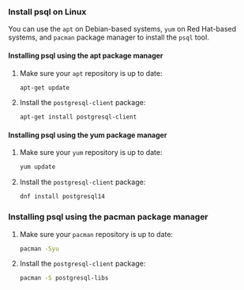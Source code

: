 ### Install psql on Linux

You can use the `apt` on Debian-based systems, `yum` on Red Hat-based systems,
and `pacman` package manager to install the `psql` tool.

<Tabs label="install psql">

<Tab title="Debian">

<procedure>

#### Installing psql using the apt package manager

1.  Make sure your `apt` repository is up to date:

    ```bash
    apt-get update
    ```

1.  Install the `postgresql-client` package:

    ```bash
    apt-get install postgresql-client
    ```

</procedure>

</Tab>

<Tab title="Red Hat">

<procedure>

#### Installing psql using the yum package manager

1.  Make sure your `yum` repository is up to date:

    ```bash
    yum update
    ```

1.  Install the `postgresql-client` package:

    ```bash
    dnf install postgresql14
    ```

</procedure>

</Tab>

<Tab title="ArchLinux">

<procedure>

### Installing psql using the pacman package manager

1.  Make sure your `pacman` repository is up to date:

    ```bash
    pacman -Syu
    ```

1.  Install the `postgresql-client` package:

    ```bash
    pacman -S postgresql-libs
    ```

</procedure>

</Tab>

</Tabs>

